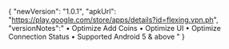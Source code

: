 {
"newVersion": "1.0.1",
"apkUrl": "https://play.google.com/store/apps/details?id=flexing.vpn.ph",
"versionNotes":"
• Optimize Add Coins
• Optimize UI
• Optimize Connection Status
• Supported Android 5 & above
"
}
